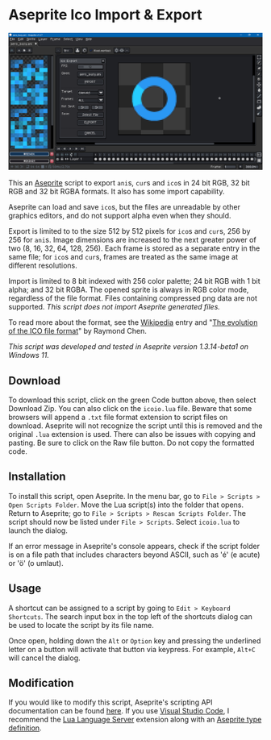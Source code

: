 # Aseprite Ico Import & Export

![Screen Capture](screenCap.png)

This an [Aseprite](https://www.aseprite.org/) script to export `ani`s, `cur`s and `ico`s in 24 bit RGB, 32 bit RGB and 32 bit RGBA formats. It also has some import capability.

Aseprite can load and save `ico`s, but the files are unreadable by other graphics editors, and do not support alpha even when they should.

Export is limited to to the size 512 by 512 pixels for `ico`s and `cur`s, 256 by 256 for `ani`s. Image dimensions are increased to the next greater power of two (8, 16, 32, 64, 128, 256). Each frame is stored as a separate entry in the same file; for `ico`s and `cur`s, frames are treated as the same image at different resolutions.

Import is limited to 8 bit indexed with 256 color palette; 24 bit RGB with 1 bit alpha; and 32 bit RGBA. The opened sprite is always in RGB color mode, regardless of the file format. Files containing compressed png data are not supported. *This script does not import Aseprite generated files.*

To read more about the format, see the [Wikipedia](https://en.wikipedia.org/wiki/ICO_(file_format)) entry and "[The evolution of the ICO file format](https://devblogs.microsoft.com/oldnewthing/20101018-00/?p=12513)" by Raymond Chen.

*This script was developed and tested in Aseprite version 1.3.14-beta1 on Windows 11.*

## Download

To download this script, click on the green Code button above, then select Download Zip. You can also click on the `icoio.lua` file. Beware that some browsers will append a `.txt` file format extension to script files on download. Aseprite will not recognize the script until this is removed and the original `.lua` extension is used. There can also be issues with copying and pasting. Be sure to click on the Raw file button. Do not copy the formatted code.

## Installation

To install this script, open Aseprite. In the menu bar, go to `File > Scripts > Open Scripts Folder`. Move the Lua script(s) into the folder that opens. Return to Aseprite; go to `File > Scripts > Rescan Scripts Folder`. The script should now be listed under `File > Scripts`. Select `icoio.lua` to launch the dialog.

If an error message in Aseprite's console appears, check if the script folder is on a file path that includes characters beyond ASCII, such as 'é' (e acute) or 'ö' (o umlaut).

## Usage

A shortcut can be assigned to a script by going to `Edit > Keyboard Shortcuts`. The search input box in the top left of the shortcuts dialog can be used to locate the script by its file name.

Once open, holding down the `Alt` or `Option` key and pressing the underlined letter on a button will activate that button via keypress. For example, `Alt+C` will cancel the dialog.

## Modification

If you would like to modify this script, Aseprite's scripting API documentation can be found [here](https://aseprite.org/api/). If you use [Visual Studio Code](https://code.visualstudio.com/), I recommend the [Lua Language Server](https://github.com/LuaLS/lua-language-server) extension along with an [Aseprite type definition](https://github.com/behreajj/aseprite-type-definition).